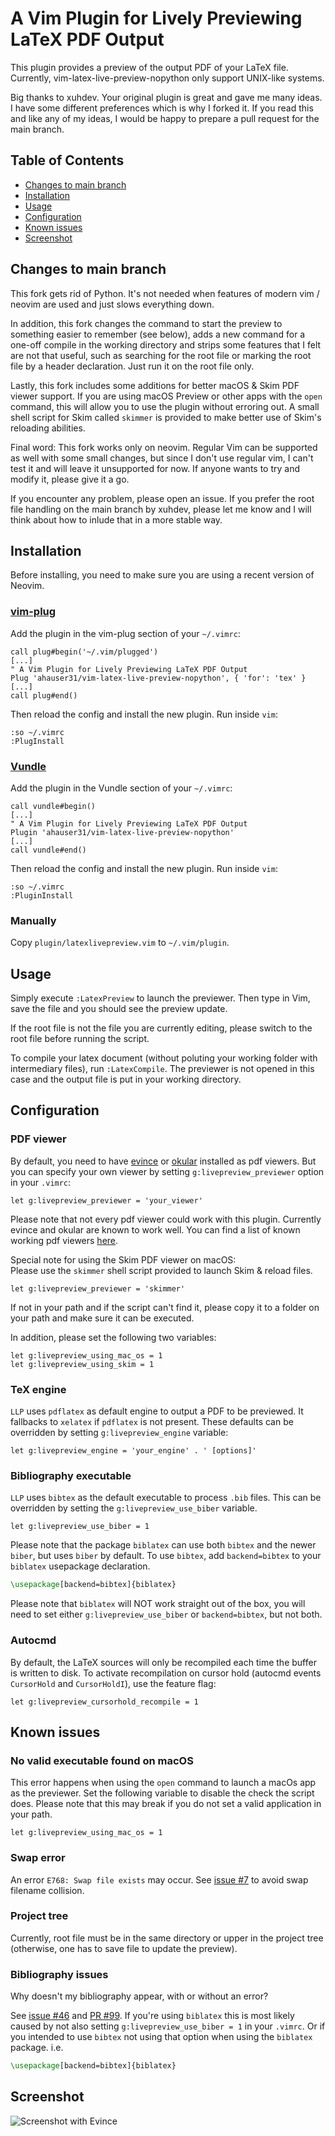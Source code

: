 A Vim Plugin for Lively Previewing LaTeX PDF Output
===================================================

This plugin provides a preview of the output PDF of your LaTeX file.
Currently, vim-latex-live-preview-nopython only support UNIX-like systems.

Big thanks to xuhdev. Your original plugin is great and gave me many ideas.
I have some different preferences which is why I forked it. If you read
this and like any of my ideas, I would be happy to prepare a pull request for
the main branch.

Table of Contents
-----------------

- [Changes to main branch](#changes-to-main-branch)
- [Installation](#installation)
- [Usage](#usage)
- [Configuration](#configuration)
- [Known issues](#known-issues)
- [Screenshot](#screenshot)

Changes to main branch
----------------------

This fork gets rid of Python. It's not needed when features of modern
vim / neovim are used and just slows everything down.  
  
In addition, this fork changes the command to start the preview to something easier
to remember (see below), adds a new command for a one-off compile in the working
directory and strips some features that I felt are not that useful, such as searching
for the root file or marking the root file by a header declaration. Just run it on
the root file only.

Lastly, this fork includes some additions for better macOS & Skim PDF viewer support.
If you are using macOS Preview or other apps with the `open` command, this will allow
you to use the plugin without erroring out. A small shell script for Skim
called `skimmer` is provided to make better use of Skim's reloading abilities.

Final word: This fork works only on neovim. Regular Vim can be supported as well
with some small changes, but since I don't use regular vim, I can't test it and
will leave it unsupported for now. If anyone wants to try and modify it, please
give it a go.

If you encounter any problem, please open an issue. If you prefer the root file
handling on the main branch by xuhdev, please let me know and I will think about
how to inlude that in a more stable way.

Installation
------------

Before installing, you need to make sure you are using a recent version of Neovim.

### [vim-plug](https://github.com/junegunn/vim-plug)

Add the plugin in the vim-plug section of your `~/.vimrc`:

```vim
call plug#begin('~/.vim/plugged')
[...]
" A Vim Plugin for Lively Previewing LaTeX PDF Output
Plug 'ahauser31/vim-latex-live-preview-nopython', { 'for': 'tex' }
[...]
call plug#end()
```

Then reload the config and install the new plugin. Run inside `vim`:

```vim
:so ~/.vimrc
:PlugInstall
```

### [Vundle](https://github.com/VundleVim/Vundle.vim)

Add the plugin in the Vundle section of your `~/.vimrc`:

```vim
call vundle#begin()
[...]
" A Vim Plugin for Lively Previewing LaTeX PDF Output
Plugin 'ahauser31/vim-latex-live-preview-nopython'
[...]
call vundle#end()
```

Then reload the config and install the new plugin. Run inside `vim`:

```vim
:so ~/.vimrc
:PluginInstall
```

### Manually

Copy `plugin/latexlivepreview.vim` to `~/.vim/plugin`.

Usage
-----

Simply execute `:LatexPreview` to launch the previewer. Then type in
Vim, save the file and you should see the preview update.

If the root file is not the file you are currently editing, please switch to the
root file before running the script.

To compile your latex document (without poluting your working folder with intermediary
files), run `:LatexCompile`. The previewer is not opened in this case and the output
file is put in your working directory.

Configuration
-------------

### PDF viewer

By default, you need to have [evince][] or [okular][] installed as pdf viewers.
But you can specify your own viewer by setting `g:livepreview_previewer`
option in your `.vimrc`:

```vim
let g:livepreview_previewer = 'your_viewer'
```

Please note that not every pdf viewer could work with this plugin. Currently
evince and okular are known to work well. You can find a list of known working
pdf viewers [here](https://github.com/xuhdev/vim-latex-live-preview/wiki/Known-Working-PDF-Viewers).  

Special note for using the Skim PDF viewer on macOS:  
Please use the `skimmer` shell script provided to launch Skim & reload files.

```vim
let g:livepreview_previewer = 'skimmer'
```

If not in your path and if the script can't find it, please copy it to a folder
on your path and make sure it can be executed.  

In addition, please set the following two variables:

```vim
let g:livepreview_using_mac_os = 1
let g:livepreview_using_skim = 1
```

### TeX engine

`LLP` uses `pdflatex` as default engine to output a PDF to be previewed. It
fallbacks to `xelatex` if `pdflatex` is not present. These defaults can be
overridden by setting `g:livepreview_engine` variable:

```vim
let g:livepreview_engine = 'your_engine' . ' [options]'
```

### Bibliography executable

`LLP` uses `bibtex` as the default executable to process `.bib` files. This can
be overridden by setting the `g:livepreview_use_biber` variable.

```vim
let g:livepreview_use_biber = 1
```

Please note that the package `biblatex` can use both `bibtex` and the newer
`biber`, but uses `biber` by default. To use `bibtex`, add `backend=bibtex`
to your `biblatex` usepackage declaration.

```latex
\usepackage[backend=bibtex]{biblatex}
```

Please note that `biblatex` will NOT work straight out of the box, you will
need to set either `g:livepreview_use_biber` or `backend=bibtex`, but not both.


### Autocmd

By default, the LaTeX sources will only be recompiled each time the buffer is written
to disk. To activate recompilation on cursor
hold (autocmd events `CursorHold` and `CursorHoldI`), use the feature flag:

```vim
let g:livepreview_cursorhold_recompile = 1
```

Known issues
------------

### No valid executable found on macOS

This error happens when using the `open` command to launch a macOs app as the
previewer. Set the following variable to disable the check the script does.
Please note that this may break if you do not set a valid application in your
path.

```vim
let g:livepreview_using_mac_os = 1
```

### Swap error

An error `E768: Swap file exists` may occur. See
[issue #7](https://github.com/xuhdev/vim-latex-live-preview/issues/7) to avoid
swap filename collision.

### Project tree

Currently, root file must be in the same directory or upper in the project tree
(otherwise, one has to save file to update the preview).

### Bibliography issues

Why doesn't my bibliography appear, with or without an error?

See [issue #46](https://github.com/xuhdev/vim-latex-live-preview/issues/46) and 
[PR #99](https://github.com/xuhdev/vim-latex-live-preview/pull/99).
If you're using `biblatex` this is most likely caused by not also setting 
`g:livepreview_use_biber = 1` in your `.vimrc`. Or if you intended to use
`bibtex` not using that option when using the `biblatex` package. i.e.

```latex
\usepackage[backend=bibtex]{biblatex}
```


Screenshot
----------

![Screenshot with Evince](misc/screenshot-evince.gif)

<!--
The screenshot is at ./misc/screenshot-evince.gif
-->

['updatetime']: http://vimdoc.sourceforge.net/htmldoc/options.html#%27updatetime%27
[Skim]: https://skim-app.sourceforge.io/
[evince]: http://projects.gnome.org/evince/
[okular]: http://okular.kde.org/
